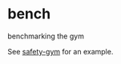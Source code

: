 # bench

benchmarking the gym

See
[safety-gym](https://github.com/openai/safety-gym/tree/master/safety_gym/bench)
for an example.
